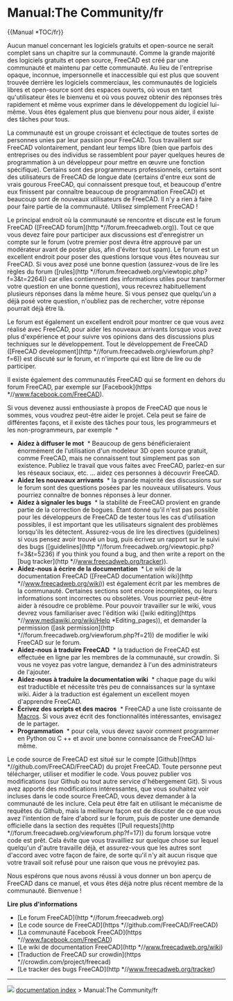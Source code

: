 # Manual:The Community/fr
{{Manual   *TOC/fr}}

Aucun manuel concernant les logiciels gratuits et open-source ne serait complet sans un chapitre sur la communauté. Comme la grande majorité des logiciels gratuits et open source, FreeCAD est créé par une communauté et maintenu par cette communauté. Au lieu de l\'entreprise opaque, inconnue, impersonnelle et inaccessible qui est plus que souvent trouvée derrière les logiciels commerciaux, les communautés de logiciels libres et open-source sont des espaces ouverts, où vous en tant qu\'utilisateur êtes le bienvenu et où vous pouvez obtenir des réponses très rapidement et même vous exprimer dans le développement du logiciel lui-même. Vous êtes également plus que bienvenu pour nous aider, il existe des tâches pour tous.

La communauté est un groupe croissant et éclectique de toutes sortes de personnes unies par leur passion pour FreeCAD. Tous travaillent sur FreeCAD volontairement, pendant leur temps libre (bien que parfois des entreprises ou des individus se rassemblent pour payer quelques heures de programmation à un développeur pour mettre en œuvre une fonction spécifique). Certains sont des programmeurs professionnels, certains sont des utilisateurs de FreeCAD de longue date (certains d\'entre eux sont de vrais gourous FreeCAD, qui connaissent presque tout, et beaucoup d\'entre eux finissent par connaître beaucoup de programmation FreeCAD) et beaucoup sont de nouveaux utilisateurs de FreeCAD. Il n\'y a rien à faire pour faire partie de la communauté. Utilisez simplement FreeCAD !

Le principal endroit où la communauté se rencontre et discute est le forum FreeCAD ([FreeCAD forum](http   *//forum.freecadweb.org)). Tout ce que vous devez faire pour participer aux discussions est d\'enregistrer un compte sur le forum (votre premier post devra être approuvé par un modérateur avant de poster plus, afin d\'éviter tout spam). Le forum est un excellent endroit pour poser des questions lorsque vous êtes nouveau sur FreeCAD. Si vous avez posé une bonne question (assurez-vous de lire les règles du forum ([rules](http   *//forum.freecadweb.org/viewtopic.php?f=3&t=2264)) car elles contiennent des informations utiles pour transformer votre question en une bonne question), vous recevrez habituellement plusieurs réponses dans la même heure. Si vous pensez que quelqu\'un a déjà posé votre question, n\'oubliez pas de rechercher, votre réponse pourrait déjà être là.

Le forum est également un excellent endroit pour montrer ce que vous avez réalisé avec FreeCAD, pour aider les nouveaux arrivants lorsque vous avez plus d\'expérience et pour suivre vos opinions dans des discussions plus techniques sur le développement. Tout le développement de FreeCAD ([FreeCAD development](http   *//forum.freecadweb.org/viewforum.php?f=6)) est discuté sur le forum, et n\'importe qui est libre de lire ou de participer.

Il existe également des communautés FreeCAD qui se forment en dehors du forum FreeCAD, par exemple sur [Facebook](https   *//www.facebook.com/FreeCAD).

Si vous devenez aussi enthousiaste à propos de FreeCAD que nous le sommes, vous voudrez peut-être aider le projet. Cela peut se faire de différentes façons, et il existe des tâches pour tous, les programmeurs et les non-programmeurs, par exemple    *

-   **Aidez à diffuser le mot**    * Beaucoup de gens bénéficieraient énormément de l\'utilisation d\'un modeleur 3D open source gratuit, comme FreeCAD, mais ne connaissent tout simplement pas son existence. Publiez le travail que vous faites avec FreeCAD, parlez-en sur les réseaux sociaux, etc. \... aidez ces personnes à découvrir FreeCAD.
-   **Aidez les nouveaux arrivants**    * la grande majorité des discussions sur le forum sont des questions posées par les nouveaux utilisateurs. Vous pourriez connaître de bonnes réponses à leur donner.
-   **Aidez à signaler les bugs**    * la stabilité de FreeCAD provient en grande partie de la correction de bogues. Étant donné qu\'il n\'est pas possible pour les développeurs de FreeCAD de tester tous les cas d\'utilisation possibles, il est important que les utilisateurs signalent des problèmes lorsqu\'ils les détectent. Assurez-vous de lire les directives (guidelines) si vous pensez avoir trouvé un bug, puis écrivez un rapport sur le suivi des bugs ([guidelines](http   *//forum.freecadweb.org/viewtopic.php?f=3&t=5236) if you think you found a bug, and then write a report on the [bug tracker](http   *//www.freecadweb.org/tracker)).
-   **Aidez-nous à écrire de la documentation**    * Le wiki de la documentation FreeCAD ([FreeCAD documentation wiki](http   *//www.freecadweb.org/wiki)) est également écrit par les membres de la communauté. Certaines sections sont encore incomplètes, ou leurs informations sont incorrectes ou obsolètes. Vous pourriez peut-être aider à résoudre ce problème. Pour pouvoir travailler sur le wiki, vous devrez vous familiariser avec l\'édition wiki ([wiki editing](https   *//www.mediawiki.org/wiki/Help   *Editing_pages)), et demander la permission ([ask permission](http   *//forum.freecadweb.org/viewforum.php?f=21)) de modifier le wiki FreeCAD sur le forum.
-   **Aidez-nous à traduire FreeCAD**    * la traduction de FreeCAD est effectuée en ligne par les membres de la communauté, sur crowdin. Si vous ne voyez pas votre langue, demandez à l\'un des administrateurs de l\'ajouter.
-   **Aidez-nous à traduire la documentation wiki**    * chaque page du wiki est traductible et nécessite très peu de connaissances sur la syntaxe wiki. Aider à la traduction est également un excellent moyen d\'apprendre FreeCAD.
-   **Écrivez des scripts et des macros**    * FreeCAD a une liste croissante de [Macros](Macros_recipes.md). Si vous avez écrit des fonctionnalités intéressantes, envisagez de le partager.
-   **Programmation**    * pour cela, vous devez savoir comment programmer en Python ou C ++ et avoir une bonne connaissance de FreeCAD lui-même.

Le code source de FreeCAD est situé sur le compte [Github](https   *//github.com/FreeCAD/FreeCAD) du projet FreeCAD. Toute personne peut télécharger, utiliser et modifier le code. Vous pouvez publier vos modifications (sur Github ou tout autre service d\'hébergement Git). Si vous avez apporté des modifications intéressantes, que vous souhaitez voir incluses dans le code source FreeCAD, vous devez demander à la communauté de les inclure. Cela peut être fait en utilisant le mécanisme de requêtes du Github, mais la meilleure façon est de discuter de ce que vous avez l\'intention de faire d\'abord sur le forum, puis de poster une demande officielle dans la section des requêtes ([Pull requests](http   *//forum.freecadweb.org/viewforum.php?f=17)) du forum lorsque votre code est prêt. Cela évite que vous travailliez sur quelque chose sur lequel quelqu\'un d\'autre travaille déjà, et assurez-vous que les autres sont d\'accord avec votre façon de faire, de sorte qu\'il n\'y ait aucun risque que votre travail soit refusé pour une raison que vous ne prévoyiez pas.

Nous espérons que nous avons réussi à vous donner un bon aperçu de FreeCAD dans ce manuel, et vous êtes déjà notre plus récent membre de la communauté. Bienvenue !

**Lire plus d'informations**

-   [Le forum FreeCAD](http   *//forum.freecadweb.org)
-   [Le code source de FreeCAD](https   *//github.com/FreeCAD/FreeCAD)
-   [La communauté Facebook FreeCAD](https   *//www.facebook.com/FreeCAD)
-   [Le wiki de documentation FreeCAD](http   *//www.freecadweb.org/wiki)
-   [Traduction de FreeCAD sur crowdin](https   *//crowdin.com/project/freecad)
-   [Le tracker des bugs FreeCAD](http   *//www.freecadweb.org/tracker)



---
![](images/Right_arrow.png) [documentation index](../README.md) > Manual:The Community/fr
